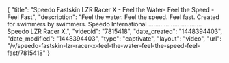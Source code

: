 {
    "title": "Speedo Fastskin LZR Racer X - Feel the Water- Feel the Speed - Feel Fast",
    "description": "Feel the water. Feel the speed. Feel fast. Created for swimmers by swimmers. Speedo International ............................... Speedo LZR Racer X.",
    "videoid": "7815418",
    "date_created": "1448394403",
    "date_modified": "1448394403",
    "type": "captivate",
    "layout": "video",
    "url": "\/v\/speedo-fastskin-lzr-racer-x-feel-the-water-feel-the-speed-feel-fast\/7815418"
}